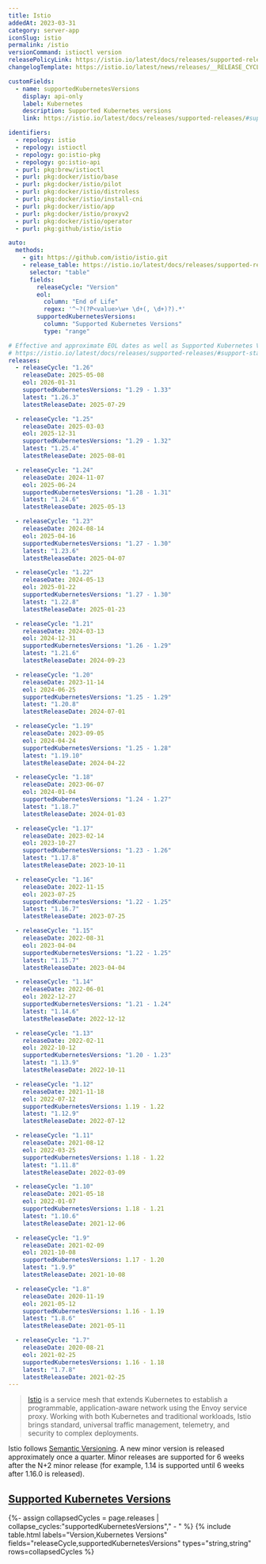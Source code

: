 ```yaml
---
title: Istio
addedAt: 2023-03-31
category: server-app
iconSlug: istio
permalink: /istio
versionCommand: istioctl version
releasePolicyLink: https://istio.io/latest/docs/releases/supported-releases/#support-policy
changelogTemplate: https://istio.io/latest/news/releases/__RELEASE_CYCLE__.x/announcing-{{'__LATEST__'|drop_zero_patch}}/

customFields:
  - name: supportedKubernetesVersions
    display: api-only
    label: Kubernetes
    description: Supported Kubernetes versions
    link: https://istio.io/latest/docs/releases/supported-releases/#support-status-of-istio-releases

identifiers:
  - repology: istio
  - repology: istioctl
  - repology: go:istio-pkg
  - repology: go:istio-api
  - purl: pkg:brew/istioctl
  - purl: pkg:docker/istio/base
  - purl: pkg:docker/istio/pilot
  - purl: pkg:docker/istio/distroless
  - purl: pkg:docker/istio/install-cni
  - purl: pkg:docker/istio/app
  - purl: pkg:docker/istio/proxyv2
  - purl: pkg:docker/istio/operator
  - purl: pkg:github/istio/istio

auto:
  methods:
    - git: https://github.com/istio/istio.git
    - release_table: https://istio.io/latest/docs/releases/supported-releases/
      selector: "table"
      fields:
        releaseCycle: "Version"
        eol:
          column: "End of Life"
          regex: '^~?(?P<value>\w+ \d+(, \d+)?).*'
        supportedKubernetesVersions:
          column: "Supported Kubernetes Versions"
          type: "range"

# Effective and approximate EOL dates as well as Supported Kubernetes Versions can be found on
# https://istio.io/latest/docs/releases/supported-releases/#support-status-of-istio-releases.
releases:
  - releaseCycle: "1.26"
    releaseDate: 2025-05-08
    eol: 2026-01-31
    supportedKubernetesVersions: "1.29 - 1.33"
    latest: "1.26.3"
    latestReleaseDate: 2025-07-29

  - releaseCycle: "1.25"
    releaseDate: 2025-03-03
    eol: 2025-12-31
    supportedKubernetesVersions: "1.29 - 1.32"
    latest: "1.25.4"
    latestReleaseDate: 2025-08-01

  - releaseCycle: "1.24"
    releaseDate: 2024-11-07
    eol: 2025-06-24
    supportedKubernetesVersions: "1.28 - 1.31"
    latest: "1.24.6"
    latestReleaseDate: 2025-05-13

  - releaseCycle: "1.23"
    releaseDate: 2024-08-14
    eol: 2025-04-16
    supportedKubernetesVersions: "1.27 - 1.30"
    latest: "1.23.6"
    latestReleaseDate: 2025-04-07

  - releaseCycle: "1.22"
    releaseDate: 2024-05-13
    eol: 2025-01-22
    supportedKubernetesVersions: "1.27 - 1.30"
    latest: "1.22.8"
    latestReleaseDate: 2025-01-23

  - releaseCycle: "1.21"
    releaseDate: 2024-03-13
    eol: 2024-12-31
    supportedKubernetesVersions: "1.26 - 1.29"
    latest: "1.21.6"
    latestReleaseDate: 2024-09-23

  - releaseCycle: "1.20"
    releaseDate: 2023-11-14
    eol: 2024-06-25
    supportedKubernetesVersions: "1.25 - 1.29"
    latest: "1.20.8"
    latestReleaseDate: 2024-07-01

  - releaseCycle: "1.19"
    releaseDate: 2023-09-05
    eol: 2024-04-24
    supportedKubernetesVersions: "1.25 - 1.28"
    latest: "1.19.10"
    latestReleaseDate: 2024-04-22

  - releaseCycle: "1.18"
    releaseDate: 2023-06-07
    eol: 2024-01-04
    supportedKubernetesVersions: "1.24 - 1.27"
    latest: "1.18.7"
    latestReleaseDate: 2024-01-03

  - releaseCycle: "1.17"
    releaseDate: 2023-02-14
    eol: 2023-10-27
    supportedKubernetesVersions: "1.23 - 1.26"
    latest: "1.17.8"
    latestReleaseDate: 2023-10-11

  - releaseCycle: "1.16"
    releaseDate: 2022-11-15
    eol: 2023-07-25
    supportedKubernetesVersions: "1.22 - 1.25"
    latest: "1.16.7"
    latestReleaseDate: 2023-07-25

  - releaseCycle: "1.15"
    releaseDate: 2022-08-31
    eol: 2023-04-04
    supportedKubernetesVersions: "1.22 - 1.25"
    latest: "1.15.7"
    latestReleaseDate: 2023-04-04

  - releaseCycle: "1.14"
    releaseDate: 2022-06-01
    eol: 2022-12-27
    supportedKubernetesVersions: "1.21 - 1.24"
    latest: "1.14.6"
    latestReleaseDate: 2022-12-12

  - releaseCycle: "1.13"
    releaseDate: 2022-02-11
    eol: 2022-10-12
    supportedKubernetesVersions: "1.20 - 1.23"
    latest: "1.13.9"
    latestReleaseDate: 2022-10-11

  - releaseCycle: "1.12"
    releaseDate: 2021-11-18
    eol: 2022-07-12
    supportedKubernetesVersions: 1.19 - 1.22
    latest: "1.12.9"
    latestReleaseDate: 2022-07-12

  - releaseCycle: "1.11"
    releaseDate: 2021-08-12
    eol: 2022-03-25
    supportedKubernetesVersions: 1.18 - 1.22
    latest: "1.11.8"
    latestReleaseDate: 2022-03-09

  - releaseCycle: "1.10"
    releaseDate: 2021-05-18
    eol: 2022-01-07
    supportedKubernetesVersions: 1.18 - 1.21
    latest: "1.10.6"
    latestReleaseDate: 2021-12-06

  - releaseCycle: "1.9"
    releaseDate: 2021-02-09
    eol: 2021-10-08
    supportedKubernetesVersions: 1.17 - 1.20
    latest: "1.9.9"
    latestReleaseDate: 2021-10-08

  - releaseCycle: "1.8"
    releaseDate: 2020-11-19
    eol: 2021-05-12
    supportedKubernetesVersions: 1.16 - 1.19
    latest: "1.8.6"
    latestReleaseDate: 2021-05-11

  - releaseCycle: "1.7"
    releaseDate: 2020-08-21
    eol: 2021-02-25
    supportedKubernetesVersions: 1.16 - 1.18
    latest: "1.7.8"
    latestReleaseDate: 2021-02-25
---
```


> [Istio](https://www.istio.io/) is a service mesh that extends Kubernetes to establish a
> programmable, application-aware network using the Envoy service proxy. Working with both
> Kubernetes and traditional workloads, Istio brings standard, universal traffic management,
> telemetry, and security to complex deployments.

Istio follows [Semantic Versioning](https://istio.io/latest/docs/releases/supported-releases/#naming-scheme).
A new minor version is released approximately once a quarter. Minor releases are supported for 6
weeks after the N+2 minor release (for example, 1.14 is supported until 6 weeks after 1.16.0 is
released).

## [Supported Kubernetes Versions](https://istio.io/latest/docs/releases/supported-releases/#support-status-of-istio-releases)

{%- assign collapsedCycles = page.releases | collapse_cycles:"supportedKubernetesVersions"," - " %}
{% include table.html
labels="Version,Kubernetes Versions"
fields="releaseCycle,supportedKubernetesVersions"
types="string,string"
rows=collapsedCycles %}
